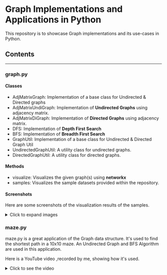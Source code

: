 # Graph Implementations and Applications in Python

This repository is to showcase Graph implementations
and its use-cases in Python.

## Contents
<hr>

### graph.py
#### Classes
- AdjMatrixGraph: Implementation of a base class for Undirected & Directed graphs
- AdjMatrixUndiGraph: Implementation of **Undirected Graphs** using adjacency matrix.
- AdjMatrixDiGraph: Implementation of **Directed Graphs** using adjacency matrix.
- DFS: Implementation of **Depth First Search**
- BFS: Implementation of **Breadth First Search**
- GraphUtil: Implementation of a base class for Undirected & Directed Graph Util
- UndirectedGraphUtil: A utility class for undirected graphs.
- DirectedGraphUtil: A utility class for directed graphs.
#### Methods
- visualize: Visualizes the given graph(s) using **networkx**
- samples: Visualizes the sample datasets provided within the repository.

#### Screenshots
Here are some screenshots of the visualization results of the samples.
<details>
  <summary>Click to expand images</summary>
  
  ![tinyG.png](datasets%2Ffigures%2FtinyG.png)
  ![mediumG.png](datasets%2Ffigures%2FmediumG.png)
  ![mediumG2.png](datasets%2Ffigures%2FmediumG2.png)
  ![mediumG3.png](datasets%2Ffigures%2FmediumG3.png)
  ![largeG2.png](datasets%2Ffigures%2FlargeG2.png)

</details>

### maze.py
maze.py is a great application of the Graph data structure. It's used to
find the shortest path in a 10x10 maze. An Undirected Graph and BFS Algorithm are used in this application.

Here is a YouTube video ,recorded by me, showing how it's used.
<details>
  <summary>Click to see the video</summary>
  
  [![Maze Solver](https://img.youtube.com/vi/WSXSdzSjFzc/0.jpg)](https://www.youtube.com/shorts/WSXSdzSjFzc)
</details>
